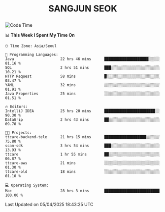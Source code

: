 <h1>
 <p align="center">
   SANGJUN SEOK
 </p>
</h1>

<!--START_SECTION:waka-->
![Code Time](http://img.shields.io/badge/Code%20Time-4%2C218%20hrs%2058%20mins-blue)

📊 **This Week I Spent My Time On** 

```text
🕑︎ Time Zone: Asia/Seoul

💬 Programming Languages: 
Java                     22 hrs 46 mins      ████████████████████░░░░░   81.16 % 
SQL                      2 hrs 51 mins       ███░░░░░░░░░░░░░░░░░░░░░░   10.21 % 
HTTP Request             58 mins             █░░░░░░░░░░░░░░░░░░░░░░░░   03.47 % 
YAML                     32 mins             ░░░░░░░░░░░░░░░░░░░░░░░░░   01.91 % 
Java Properties          25 mins             ░░░░░░░░░░░░░░░░░░░░░░░░░   01.51 % 

🔥 Editors: 
IntelliJ IDEA            25 hrs 20 mins      ███████████████████████░░   90.30 % 
DataGrip                 2 hrs 43 mins       ██░░░░░░░░░░░░░░░░░░░░░░░   09.70 % 

🐱‍💻 Projects: 
ttcare-backend-tele      21 hrs 15 mins      ███████████████████░░░░░░   75.80 % 
scan-sdk                 3 hrs 54 mins       ███░░░░░░░░░░░░░░░░░░░░░░   13.93 % 
ttcare                   1 hr 55 mins        ██░░░░░░░░░░░░░░░░░░░░░░░   06.87 % 
ttcare-aws               21 mins             ░░░░░░░░░░░░░░░░░░░░░░░░░   01.30 % 
ttcare-old               18 mins             ░░░░░░░░░░░░░░░░░░░░░░░░░   01.10 % 

💻 Operating System: 
Mac                      28 hrs 3 mins       █████████████████████████   100.00 % 
```


 Last Updated on 05/04/2025 18:43:25 UTC
<!--END_SECTION:waka-->
